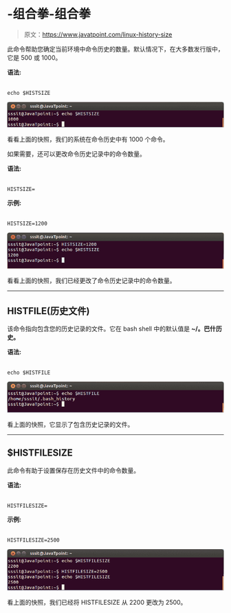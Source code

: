 # -组合拳-组合拳

> 原文：<https://www.javatpoint.com/linux-history-size>

此命令帮助您确定当前环境中命令历史的数量。默认情况下，在大多数发行版中，它是 500 或 1000。

**语法:**

```

echo $HISTSIZE

```

![Linux History Size1](img/00f3442bc177cfc348e50f6fbe53b860.png)

看看上面的快照，我们的系统在命令历史中有 1000 个命令。

如果需要，还可以更改命令历史记录中的命令数量。

**语法:**

```

HISTSIZE=
```

**示例:**

```

HISTSIZE=1200

```

![Linux History Size2](img/74333f2fd1f5ea554cf45d13676f7935.png)

看看上面的快照，我们已经更改了命令历史记录中的命令数量。

* * *

## HISTFILE(历史文件)

该命令指向包含您的历史记录的文件。它在 bash shell 中的默认值是 **~/。巴什历史。**

**语法:**

```

echo $HISTFILE

```

![Linux History Size3](img/c959288d767e91e4093a6e3bab2e734c.png)

看上面的快照，它显示了包含历史记录的文件。

* * *

## $HISTFILESIZE

此命令有助于设置保存在历史文件中的命令数量。

**语法:**

```

HISTFILESIZE=
```

**示例:**

```

HISTFILESIZE=2500

```

![Linux History Size4](img/eee565a45816f18d93adc663b27cdd03.png)

看上面的快照，我们已经将 HISTFILESIZE 从 2200 更改为 2500。